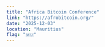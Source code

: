 ```yaml
---
title: "Africa Bitcoin Conference"
link: "https://afrobitcoin.org/"
date: "2025-12-03"
location: "Mauritius"
flag: "🇲🇺"
---
```


